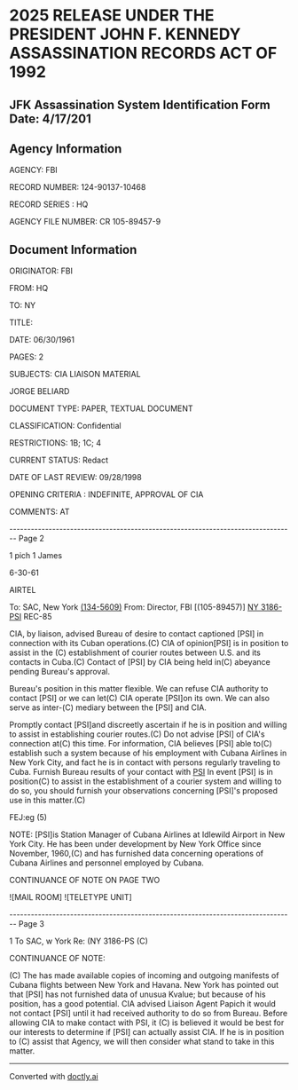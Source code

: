# 2025 RELEASE UNDER THE PRESIDENT JOHN F. KENNEDY ASSASSINATION RECORDS ACT OF 1992
## JFK Assassination System Identification Form Date: 4/17/201

## Agency Information

AGENCY: FBI

RECORD NUMBER: 124-90137-10468

RECORD SERIES : HQ

AGENCY FILE NUMBER: CR 105-89457-9

## Document Information

ORIGINATOR: FBI

FROM: HQ

TO: NY

TITLE:

DATE: 06/30/1961

PAGES: 2

SUBJECTS: CIA LIAISON MATERIAL

JORGE BELIARD

DOCUMENT TYPE: PAPER, TEXTUAL DOCUMENT

CLASSIFICATION: Confidential

RESTRICTIONS: 1B; 1C; 4

CURRENT STATUS: Redact

DATE OF LAST REVIEW: 09/28/1998

OPENING CRITERIA : INDEFINITE, APPROVAL OF CIA

COMMENTS: AT


-------------------------------------------------------------------------------- Page 2

1 pich
1 James

6-30-61

AIRTEL

To: SAC, New York [(134-5609)](C)
From: Director, FBI [(105-89457)]
[NY 3186-PSI](C) REC-85

CIA, by liaison, advised Bureau of desire to contact captioned [PSI] in connection with its Cuban operations.(C)
CIA of opinion[PSI] is in position to assist in the (C) establishment of courier routes between U.S. and its contacts in Cuba.(C) Contact of [PSI] by CIA being held in(C) abeyance pending Bureau's approval.

Bureau's position in this matter flexible.
We can refuse CIA authority to contact [PSI] or we can let(C) CIA operate [PSI]on its own. We can also serve as inter-(C) mediary between the [PSI] and CIA.

Promptly contact [PSI]and discreetly ascertain if he is in position and willing to assist in establishing courier routes.(C) Do not advise [PSI] of CIA's connection at(C) this time. For information, CIA believes [PSI] able to(C) establish such a system because of his employment with Cubana Airlines in New York City, and fact he is in contact with persons regularly traveling to Cuba. Furnish Bureau results of your contact with [PSI](C) In event [PSI] is in position(C) to assist in the establishment of a courier system and willing to do so, you should furnish your observations concerning [PSI]'s proposed use in this matter.(C)

FEJ:eg
(5)

NOTE: [PSI]is Station Manager of Cubana Airlines at Idlewild Airport in New York City. He has been under development by New York Office since November, 1960,(C) and has furnished data concerning operations of Cubana Airlines and personnel employed by Cubana.

CONTINUANCE OF NOTE ON PAGE TWO

![MAIL ROOM] ![TELETYPE UNIT]


-------------------------------------------------------------------------------- Page 3

1 To SAC, w York
Re: (NY 3186-PS (C)

CONTINUANCE OF NOTE:

(C) The has made available copies of incoming and outgoing manifests of Cubana flights between New York and Havana. New York has pointed out that [PSI] has not furnished data of unusua Kvalue; but because of his position, has a good potential. CIA advised Liaison Agent Papich it would not contact [PSI] until it had received authority to do so from Bureau. Before allowing CIA to make contact with PSI, it (C) is believed it would be best for our interests to determine if [PSI] can actually assist CIA. If he is in position to (C) assist that Agency, we will then consider what stand to take in this matter.


---
Converted with [doctly.ai](https://doctly.ai)